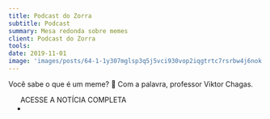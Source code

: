 ```yaml
---
title: Podcast do Zorra
subtitle: Podcast
summary: Mesa redonda sobre memes
client: Podcast do Zorra
tools: 
date: 2019-11-01
image: 'images/posts/64-1-1y307mglsp3q5j5vci930vop2iqgtrtc7rsrbw4j6nok.png'
---
```


Você sabe o que é um meme? 🤔 Com a palavra, professor Viktor Chagas.

<div class="post__share"><ul class="share__list list-reset">ACESSE A NOTÍCIA COMPLETA<li class="share__item" style="margin-left: 10px"><a class="share__link share__facebook" style="background: #fa5657" href="https://gshow.globo.com/programas/zorra/podcast/noticia/rod-viktor-chagas-e-wangler-bastos-e-meme-e.ghtml" 
onclick=window.open(this.href, 'pop-up', 'left=20,top=20,width=500,height=500,toolbar=1,resizable=0'); return false;" title="Link" rel="nofollow"><i class="fa-solid fa-link"></i></a></li></ul></div>
<!-- <div class="gallery-box"><div class="gallery"><img src="/clipping/images/example-1.jpg" loading="lazy" alt="Project"><img src="/clipping/images/example-2.jpg" loading="lazy" alt="Project"></div><em>Gallery / <a href="https://www.freepik.com/" target="_blank">Freepic</a></em></div> -->